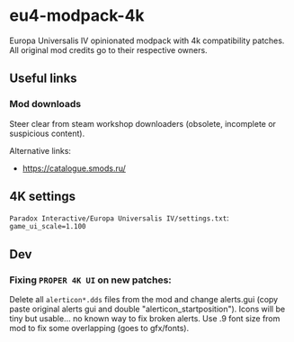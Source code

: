 # eu4-modpack-4k

Europa Universalis IV opinionated modpack with 4k compatibility patches. All
original mod credits go to their respective owners.

## Useful links

### Mod downloads
Steer clear from steam workshop downloaders (obsolete, incomplete or suspicious
content).

Alternative links:
  - https://catalogue.smods.ru/


## 4K settings

`Paradox Interactive/Europa Universalis IV/settings.txt`: ``game_ui_scale=1.100``

## Dev

### Fixing `PROPER 4K UI` on new patches:

Delete all `alerticon*.dds` files from the mod and change alerts.gui (copy paste original alerts gui and double "alerticon_startposition").
Icons will be tiny but usable... no known way to fix broken alerts.
Use .9 font size from mod to fix some overlapping (goes to gfx/fonts).



